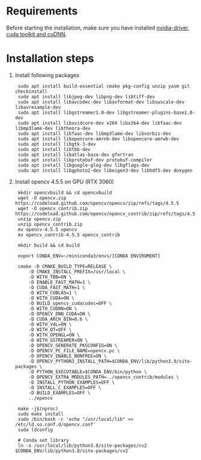 # Requirements

Before starting the installation, make sure you have installed [nvidia-driver](https://www.nvidia.com/en-us/drivers/unix), [cuda toolkit and cuDNN](https://github.com/mfatiho/scripts/tree/main/cudatoolkit-cudnn/ubuntu20.04).

# Installation steps

1. Install following packages

        sudo apt install build-essential cmake pkg-config unzip yasm git checkinstall
        sudo apt install libjpeg-dev libpng-dev libtiff-dev
        sudo apt install libavcodec-dev libavformat-dev libswscale-dev libavresample-dev
        sudo apt install libgstreamer1.0-dev libgstreamer-plugins-base1.0-dev
        sudo apt install libxvidcore-dev x264 libx264-dev libfaac-dev libmp3lame-dev libtheora-dev
        sudo apt install libfaac-dev libmp3lame-dev libvorbis-dev
        sudo apt install libopencore-amrnb-dev libopencore-amrwb-dev
        sudo apt install libgtk-3-dev
        sudo apt install libtbb-dev
        sudo apt install libatlas-base-dev gfortran
        sudo apt install libprotobuf-dev protobuf-compiler
        sudo apt install libgoogle-glog-dev libgflags-dev
        sudo apt install libgphoto2-dev libeigen3-dev libhdf5-dev doxygen

2. Install opencv 4.5.5 on GPU (RTX 3060)

        mkdir opencvbuild && cd opencvbuild
        wget -O opencv.zip https://codeload.github.com/opencv/opencv/zip/refs/tags/4.5.5
        wget -O opencv_contrib.zip https://codeload.github.com/opencv/opencv_contrib/zip/refs/tags/4.5.5
        unzip opencv.zip
        unzip opencv_contrib.zip
        mv opencv-4.5.5 opencv
        mv opencv_contrib-4.5.5 opencv_contrib

        mkdir build && cd build
        
        export CONDA_ENV=~/miniconda3/envs/[CONDA ENVIROMENT]
        
        cmake -D CMAKE_BUILD_TYPE=RELEASE \
            -D CMAKE_INSTALL_PREFIX=/usr/local \
            -D WITH_TBB=ON \
            -D ENABLE_FAST_MATH=1 \
            -D CUDA_FAST_MATH=1 \
            -D WITH_CUBLAS=1 \
            -D WITH_CUDA=ON \
            -D BUILD_opencv_cudacodec=OFF \
            -D WITH_CUDNN=ON \
            -D OPENCV_DNN_CUDA=ON \
            -D CUDA_ARCH_BIN=8.6 \
            -D WITH_V4L=ON \
            -D WITH_QT=OFF \
            -D WITH_OPENGL=ON \
            -D WITH_GSTREAMER=ON \
            -D OPENCV_GENERATE_PKGCONFIG=ON \
            -D OPENCV_PC_FILE_NAME=opencv.pc \
            -D OPENCV_ENABLE_NONFREE=ON \
            -D OPENCV_PYTHON3_INSTALL_PATH=$CONDA_ENV/lib/python3.9/site-packages \
            -D PYTHON_EXECUTABLE=$CONDA_ENV/bin/python \
            -D OPENCV_EXTRA_MODULES_PATH=../opencv_contrib/modules \
            -D INSTALL_PYTHON_EXAMPLES=OFF \
            -D INSTALL_C_EXAMPLES=OFF \
            -D BUILD_EXAMPLES=OFF \
            ../opencv

        make -j$(nproc)
        sudo make install
        sudo /bin/bash -c 'echo "/usr/local/lib" >> /etc/ld.so.conf.d/opencv.conf'
        sudo ldconfig

        # Conda set library
        ln -s /usr/local/lib/python3.8/site-packages/cv2 $CONDA_ENV/lib/python3.8/site-packages/cv2
